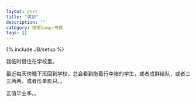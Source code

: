 ```yaml
---
layout: post
title: "偶记"
description: ""
category: 随笔&amp;书摘
tags: []
---
```

{% include JB/setup %}

我临时借住在学校里。

最近每天傍晚下班回到学校，总会看到拖着行李箱的学生，或者成群结队，或者三三两两，或者形单影只。。

正值毕业季。。